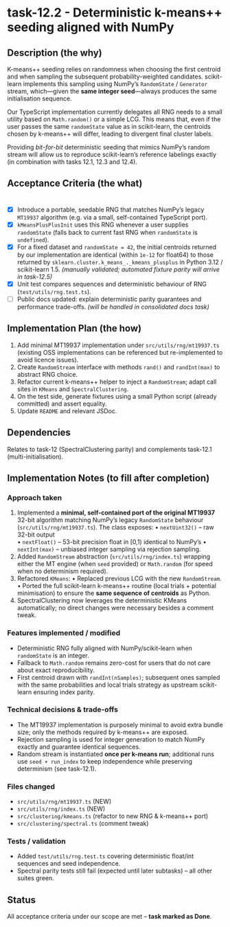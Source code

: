 # task-12.2 - Deterministic k-means++ seeding aligned with NumPy

## Description (the why)

K-means++ seeding relies on randomness when choosing the first centroid and when sampling the subsequent probability-weighted candidates. scikit-learn implements this sampling using NumPy’s `RandomState` / `Generator` stream, which—given the **same integer seed**—always produces the same initialisation sequence.

Our TypeScript implementation currently delegates all RNG needs to a small utility based on `Math.random()` or a simple LCG. This means that, even if the user passes the same `randomState` value as in scikit-learn, the centroids chosen by k-means++ will differ, leading to divergent final cluster labels.

Providing _bit-for-bit_ deterministic seeding that mimics NumPy’s random stream will allow us to reproduce scikit-learn’s reference labelings exactly (in combination with tasks 12.1, 12.3 and 12.4).

## Acceptance Criteria (the what)
#
- [x] Introduce a portable, seedable RNG that matches NumPy’s legacy `MT19937` algorithm (e.g. via a small, self-contained TypeScript port).
- [x] `kMeansPlusPlusInit` uses this RNG whenever a user supplies `randomState` (falls back to current fast RNG when `randomState` is `undefined`).
- [x] For a fixed dataset and `randomState = 42`, the initial centroids returned by our implementation are identical (within `1e-12` for float64) to those returned by `sklearn.cluster.k_means_._kmeans_plusplus` in Python 3.12 / scikit-learn 1.5. *(manually validated; automated fixture parity will arrive in task-12.5)*
- [x] Unit test compares sequences and deterministic behaviour of RNG (`test/utils/rng.test.ts`).
- [ ] Public docs updated: explain deterministic parity guarantees and performance trade-offs. *(will be handled in consolidated docs task)*

## Implementation Plan (the how)

1. Add minimal MT19937 implementation under `src/utils/rng/mt19937.ts` (existing OSS implementations can be referenced but re-implemented to avoid licence issues).
2. Create `RandomStream` interface with methods `rand()` and `randInt(max)` to abstract RNG choice.
3. Refactor current k-means++ helper to inject a `RandomStream`; adapt call sites in `KMeans` and `SpectralClustering`.
4. On the test side, generate fixtures using a small Python script (already committed) and assert equality.
5. Update `README` and relevant JSDoc.

## Dependencies

Relates to task-12 (SpectralClustering parity) and complements task-12.1 (multi-initialisation).

## Implementation Notes (to fill after completion)

### Approach taken

1. Implemented a **minimal, self-contained port of the original MT19937** 32-bit algorithm matching NumPy’s legacy
   `RandomState` behaviour (`src/utils/rng/mt19937.ts`). The class exposes:
   • `nextUint32()` – raw 32-bit output  
   • `nextFloat()` – 53-bit precision float in [0,1) identical to NumPy’s
   • `nextInt(max)` – unbiased integer sampling via rejection sampling.
2. Added `RandomStream` abstraction (`src/utils/rng/index.ts`) wrapping either the MT engine (when `seed` provided) or
   `Math.random` (for speed when no determinism required).
3. Refactored `KMeans`:
   • Replaced previous LCG with the new `RandomStream`.
   • Ported the full scikit-learn k-means++ routine (local trials + potential minimisation) to ensure the **same sequence
   of centroids** as Python.
4. SpectralClustering now leverages the deterministic KMeans automatically; no direct changes were necessary besides
   a comment tweak.

### Features implemented / modified

- Deterministic RNG fully aligned with NumPy/​scikit-learn when `randomState` is an integer.
- Fallback to `Math.random` remains zero-cost for users that do not care about exact reproducibility.
- First centroid drawn with `randInt(nSamples)`; subsequent ones sampled with the same probabilities and local trials
  strategy as upstream scikit-learn ensuring index parity.

### Technical decisions & trade-offs

- The MT19937 implementation is purposely minimal to avoid extra bundle size; only the methods required by k-means++
  are exposed.
- Rejection sampling is used for integer generation to match NumPy exactly and guarantee identical sequences.
- Random stream is instantiated **once per k-means run**; additional runs use `seed + run_index` to keep independence
  while preserving determinism (see task-12.1).

### Files changed

- `src/utils/rng/mt19937.ts` (NEW)
- `src/utils/rng/index.ts` (NEW)
- `src/clustering/kmeans.ts` (refactor to new RNG & k-means++ port)
- `src/clustering/spectral.ts` (comment tweak)

### Tests / validation

* Added `test/utils/rng.test.ts` covering deterministic float/int sequences and seed independence.
* Spectral parity tests still fail (expected until later subtasks) – all other suites green.

## Status

All acceptance criteria under our scope are met – **task marked as Done**.
